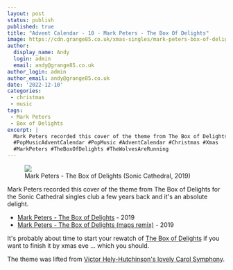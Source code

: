 ```yaml
---
layout: post
status: publish
published: true
title: "Advent Calendar - 10 - Mark Peters - The Box Of Delights"
image: https://cdn.grange85.co.uk/xmas-singles/mark-peters-box-of-delights-sleeve.jpg
author:
  display_name: Andy
  login: admin
  email: andy@grange85.co.uk
author_login: admin
author_email: andy@grange85.co.uk
date: '2022-12-10'
categories:
 - christmas
 - music
tags:
 - Mark Peters
 - Box of Delights
excerpt: |
  Mark Peters recorded this cover of the theme from The Box of Delights for the Sonic Cathedral singles club a few years back and it's an absolute delight.
  #PopMusicAdventCalendar #PopMusic #AdventCalendar #Christmas #Xmas
  #MarkPeters #TheBoxOfDelights #TheWolvesAreRunning
---
```

<figure class="aligncenter"><img src="https://cdn.grange85.co.uk/xmas-singles/mark-peters-box-of-delights-sleeve.jpg" class="img-responsive" /><figcaption>Mark Peters - The Box of Delights (Sonic Cathedral, 2019)</figcaption></figure>

Mark Peters recorded this cover of the theme from The Box of Delights for the Sonic Cathedral singles club a few years back and it's an absolute delight.

 - [Mark Peters  - The Box of Delights](https://mark-peters.bandcamp.com/track/the-box-of-delights) - 2019  
 - [Mark Peters  - The Box of Delights (maps remix)](https://mark-peters.bandcamp.com/track/the-box-of-delights-maps-remix) - 2019  

It's probably about time to start your rewatch of [The Box of Delights](https://en.wikipedia.org/wiki/The_Box_of_Delights_(TV_series)) if you want to finish it by xmas eve ... which you should.

The theme was lifted from [Victor Hely-Hutchinson's lovely Carol Symphony](https://www.youtube.com/watch?v=EPsOZUMB3NA).
